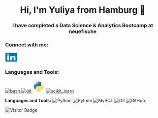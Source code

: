 <!--
**yuliya-m-hh/yuliya-m-hh** is a ✨ _special_ ✨ repository because its `README.md` (this file) appears on your GitHub profile.

Here are some ideas to get you started:

- 🔭 I’m currently working on ...
- 🌱 I’m currently learning ...
- 👯 I’m looking to collaborate on ...
- 🤔 I’m looking for help with ...
- 💬 Ask me about ...
- 📫 How to reach me: ...
- 😄 Pronouns: ...
- ⚡ Fun fact: ...
-->

<h1 align="center">Hi, I'm Yuliya from Hamburg 👋</h1>
<h3 align="center">I have completed a Data Science & Analytics Bootcamp at neuefische</h3>

<h3 align="left">Connect with me:</h3>
<p align="left">
<a href="https://www.linkedin.com/in/yuliyamessaoudi/" target="_blank"><img align="center" src="https://github.com/devicons/devicon/blob/master/icons/linkedin/linkedin-original.svg" alt="yuliyamessaoudi" height="30" width="40" /></a>
</p>

<h3 align="left">Languages and Tools:</h3>
<p align="left"> <a href="https://www.gnu.org/software/bash/" target="_blank"> <img src="https://www.vectorlogo.zone/logos/gnu_bash/gnu_bash-icon.svg" alt="bash" width="40" height="40"/> </a> <a href="https://git-scm.com/" target="_blank"> <img src="https://www.vectorlogo.zone/logos/git-scm/git-scm-icon.svg" alt="git" width="40" height="40"/> </a> <a href="https://www.python.org" target="_blank"> <img src="https://raw.githubusercontent.com/devicons/devicon/master/icons/python/python-original.svg" alt="python" width="40" height="40"/> </a> <a href="https://scikit-learn.org/" target="_blank"> <img src="https://upload.wikimedia.org/wikipedia/commons/0/05/Scikit_learn_logo_small.svg" alt="scikit_learn" width="40" height="40"/> </a> </p>


**Languages and Tools:**
![Python](https://www.vectorlogo.zone/logos/python/python-horizontal.svg)
![Python](https://img.shields.io/badge/-Python-yellow?style=flat&logo=Python)
![MySQL](https://img.shields.io/badge/-MySQL-orange?style=flat&logo=mysql)
![Git](https://img.shields.io/badge/-Git-lightgrey?style=flat&logo=git)
![GitHub](https://img.shields.io/badge/-GitHub-181717?style=flat-square&logo=github)


![Visitor Badge](https://visitor-badge.laobi.icu/badge?page_id=yuliya-m-hh)
